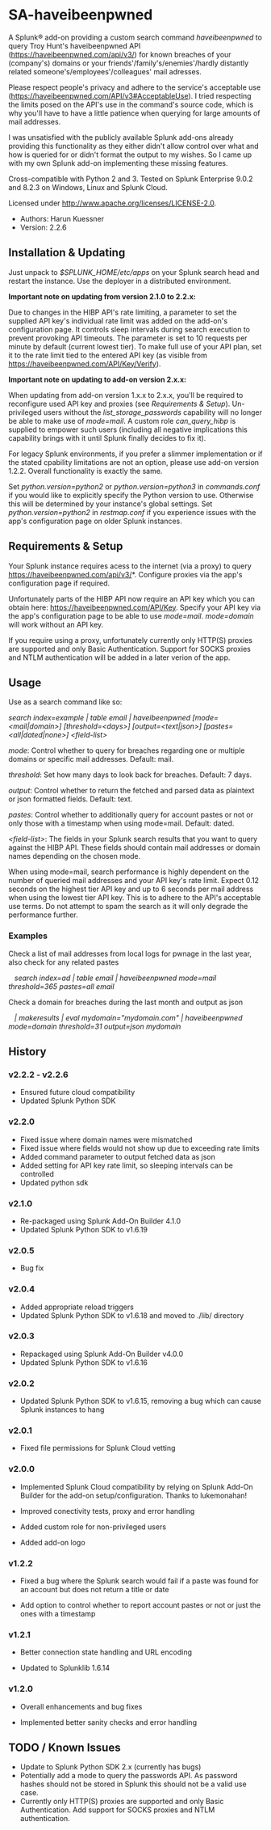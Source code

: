 # SA-haveibeenpwned

A Splunk® add-on providing a custom search command _haveibeenpwned_ to query Troy Hunt's haveibeenpwned API (https://haveibeenpwned.com/api/v3/) for known breaches of your (company's) domains or your friends'/family's/enemies'/hardly distantly related someone's/employees'/colleagues' mail adresses.

Please respect people's privacy and adhere to the service's acceptable use (https://haveibeenpwned.com/API/v3#AcceptableUse). I tried respecting the limits posed on the API's use in the command's source code, which is why you'll have to have a little patience when querying for large amounts of mail addresses.

I was unsatisfied with the publicly available Splunk add-ons already providing this functionality as they either didn't allow control over what and how is queried for or didn't format the output to my wishes. So I came up with my own Splunk add-on implementing these missing features.

Cross-compatible with Python 2 and 3. Tested on Splunk Enterprise 9.0.2 and 8.2.3 on Windows, Linux and Splunk Cloud.

Licensed under http://www.apache.org/licenses/LICENSE-2.0.

* Authors: Harun Kuessner
* Version: 2.2.6


## Installation & Updating

Just unpack to _$SPLUNK_HOME/etc/apps_ on your Splunk search head and restart the instance. Use the deployer in a distributed environment.

**Important note on updating from version 2.1.0 to 2.2.x:** 

Due to changes in the HIBP API's rate limiting, a parameter to set the supplied API key's individual rate limit was added on the add-on's configuration page. It controls sleep intervals during search execution to prevent provoking API timeouts. The parameter is set to 10 requests per minute by default (current lowest tier). To make full use of your API plan, set it to the rate limit tied to the entered API key (as visible from https://haveibeenpwned.com/API/Key/Verify).

**Important note on updating to add-on version 2.x.x:** 

When updating from add-on version 1.x.x to 2.x.x, you'll be required to reconfigure used API key and proxies (see _Requirements & Setup_). Un-privileged users without the _list\_storage\_passwords_ capability will no longer be able to make use of _mode=mail_. A custom role _can\_query\_hibp_ is supplied to empower such users (including all negative implications this capability brings with it until Splunk finally decides to fix it).

For legacy Splunk environments, if you prefer a slimmer implementation or if the stated cpability limitations are not an option, please use add-on version 1.2.2. Overall functionality is exactly the same. 

Set _python.version=python2_ or _python.version=python3_ in _commands.conf_ if you would like to explicitly specify the Python version to use. Otherwise this will be determined by your instance's global settings. Set _python.version=python2_ in _restmap.conf_ if you experience issues with the app's configuration page on older Splunk instances.


## Requirements & Setup

Your Splunk instance requires acess to the internet (via a proxy) to query https://haveibeenpwned.com/api/v3/*. Configure proxies via the app's configuration page if required.

Unfortunately parts of the HIBP API now require an API key which you can obtain here: https://haveibeenpwned.com/API/Key. Specify your API key via the app's configuration page to be able to use _mode=mail_. _mode=domain_ will work without an API key.

If you require using a proxy, unfortunately currently only HTTP(S) proxies are supported and only Basic Authentication. Support for SOCKS proxies and NTLM authentication will be added in a later verion of the app.


## Usage

Use as a search command like so:

_search index=example | table email | haveibeenpwned [mode=<mail|domain>] [threshold=\<days>] [output=<text|json>] [pastes=\<all|dated|none>] \<field-list>_

_mode_: Control whether to query for breaches regarding one or multiple domains or specific mail addresses. Default: mail.

_threshold_: Set how many days to look back for breaches. Default: 7 days.

_output_: Control whether to return the fetched and parsed data as plaintext or json formatted fields. Default: text.

_pastes_: Control whether to additionally query for account pastes or not or only those with a timestamp when using mode=mail. Default: dated.

_\<field-list>_: The fields in your Splunk search results that you want to query against the HIBP API. These fields should contain mail addresses or domain names depending on the chosen mode.

When using mode=mail, search performance is highly dependent on the number of queried mail addresses and your API key's rate limit. Expect 0.12 seconds on the highest tier API key and up to 6 seconds per mail address when using the lowest tier API key. This is to adhere to the API's acceptable use terms. Do not attempt to spam the search as it will only degrade the performance further. 


### Examples

Check a list of mail addresses from local logs for pwnage in the last year, also check for any related pastes

&nbsp;&nbsp;&nbsp;_search index=ad | table email | haveibeenpwned mode=mail threshold=365 pastes=all email_


Check a domain for breaches during the last month and output as json

&nbsp;&nbsp;&nbsp;_| makeresults | eval mydomain="mydomain.com" | haveibeenpwned mode=domain threshold=31 output=json mydomain_


## History

### v2.2.2 - v2.2.6

* Ensured future cloud compatibility
* Updated Splunk Python SDK

### v2.2.0

* Fixed issue where domain names were mismatched
* Fixed issue where fields would not show up due to exceeding rate limits
* Added command parameter to output fetched data as json
* Added setting for API key rate limit, so sleeping intervals can be controlled
* Updated python sdk

### v2.1.0

* Re-packaged using Splunk Add-On Builder 4.1.0
* Updated Splunk Python SDK to v1.6.19

### v2.0.5

* Bug fix

### v2.0.4

* Added appropriate reload triggers
* Updated Splunk Python SDK to v1.6.18 and moved to ./lib/ directory

### v2.0.3

* Repackaged using Splunk Add-On Builder v4.0.0
* Updated Splunk Python SDK to v1.6.16

### v2.0.2

* Updated Splunk Python SDK to v1.6.15, removing a bug which can cause Splunk instances to hang

### v2.0.1

* Fixed file permissions for Splunk Cloud vetting

### v2.0.0

* Implemented Splunk Cloud compatibility by relying on Splunk Add-On Builder for the add-on setup/configuration. Thanks to lukemonahan!

* Improved conectivity tests, proxy and error handling

* Added custom role for non-privileged users

* Added add-on logo

### v1.2.2

* Fixed a bug where the Splunk search would fail if a paste was found for an account but does not return a title or date

* Add option to control whether to report account pastes or not or just the ones with a timestamp

### v1.2.1

* Better connection state handling and URL encoding

* Updated to Splunklib 1.6.14

### v1.2.0

* Overall enhancements and bug fixes

* Implemented better sanity checks and error handling

## TODO / Known Issues

* Update to Splunk Python SDK 2.x (currently has bugs)
* Potentially add a mode to query the passwords API. As password hashes should not be stored in Splunk this should not be a valid use case.
* Currently only HTTP(S) proxies are supported and only Basic Authentication. Add support for SOCKS proxies and NTLM authentication.

